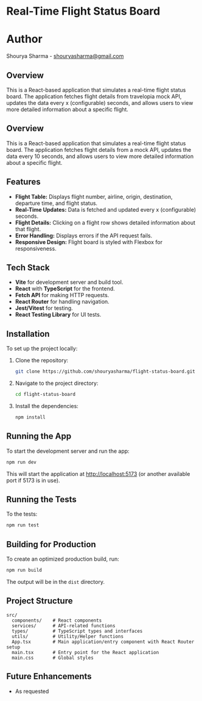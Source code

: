 # Real-Time Flight Status Board

# Author

Shourya Sharma - shouryasharma@gmail.com

## Overview

This is a React-based application that simulates a real-time flight status board. The application fetches flight details from travelopia mock API, updates the data every x (configurable) seconds, and allows users to view more detailed information about a specific flight.

## Overview

This is a React-based application that simulates a real-time flight status board. The application fetches flight details from a mock API, updates the data every 10 seconds, and allows users to view more detailed information about a specific flight.

## Features

- **Flight Table:** Displays flight number, airline, origin, destination, departure time, and flight status.
- **Real-Time Updates:** Data is fetched and updated every x (configurable) seconds.
- **Flight Details:** Clicking on a flight row shows detailed information about that flight.
- **Error Handling:** Displays errors if the API request fails.
- **Responsive Design:** Flight board is styled with Flexbox for responsiveness.

## Tech Stack

- **Vite** for development server and build tool.
- **React** with **TypeScript** for the frontend.
- **Fetch API** for making HTTP requests.
- **React Router** for handling navigation.
- **Jest/Vitest** for testing.
- **React Testing Library** for UI tests.

## Installation

To set up the project locally:

1. Clone the repository:
   ```bash
   git clone https://github.com/shouryasharma/flight-status-board.git
   ```

2. Navigate to the project directory:

    ```bash
    cd flight-status-board
    ```

3. Install the dependencies:

    ```bash
    npm install
    ```

## Running the App

To start the development server and run the app:

```bash
npm run dev
```

This will start the application at [http://localhost:5173](http://localhost:5173) (or another available port if 5173 is in use).

## Running the Tests

To the tests:

```bash
npm run test
```

## Building for Production

To create an optimized production build, run:

```bash
npm run build
```

The output will be in the `dist` directory.

## Project Structure

```
src/
  components/    # React components
  services/      # API-related functions
  types/         # TypeScript types and interfaces
  utils/         # Utility/Helper functions
  App.tsx        # Main application/entry component with React Router setup
  main.tsx       # Entry point for the React application
  main.css       # Global styles
```

## Future Enhancements

- As requested